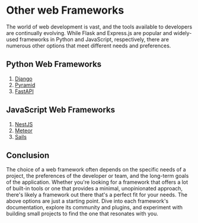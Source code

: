 # Other web Frameworks

The world of web development is vast, and the tools available to developers are continually evolving. While Flask and Express.js are popular and widely-used frameworks in Python and JavaScript, respectively, there are numerous other options that meet different needs and preferences.

## Python Web Frameworks

1. [Django](https://www.djangoproject.com/)
2. [Pyramid](https://trypyramid.com/)
3. [FastAPI](https://fastapi.tiangolo.com/)

## JavaScript Web Frameworks

1. [NestJS](https://nestjs.com/)
2. [Meteor](https://www.meteor.com/)
3. [Sails](https://sailsjs.com/)

## Conclusion

The choice of a web framework often depends on the specific needs of a project, the preferences of the developer or team, and the long-term goals of the application. Whether you're looking for a framework that offers a lot of built-in tools or one that provides a minimal, unopinionated approach, there's likely a framework out there that's a perfect fit for your needs. The above options are just a starting point. Dive into each framework's documentation, explore its community and plugins, and experiment with building small projects to find the one that resonates with you.